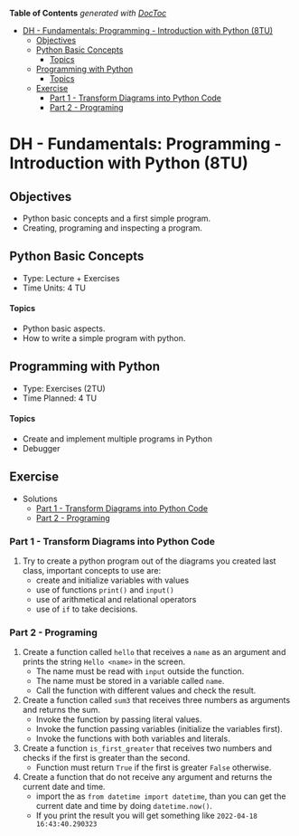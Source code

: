 <!-- START doctoc generated TOC please keep comment here to allow auto update -->
<!-- DON'T EDIT THIS SECTION, INSTEAD RE-RUN doctoc TO UPDATE -->
**Table of Contents**  *generated with [DocToc](https://github.com/thlorenz/doctoc)*

- [DH - Fundamentals: Programming - Introduction with Python (8TU)](#dh---fundamentals-programming---introduction-with-python-8tu)
  - [Objectives](#objectives)
  - [Python Basic Concepts](#python-basic-concepts)
      - [Topics](#topics)
  - [Programming with Python](#programming-with-python)
      - [Topics](#topics-1)
  - [Exercise](#exercise)
    - [Part 1 - Transform Diagrams into Python Code](#part-1---transform-diagrams-into-python-code)
    - [Part 2 - Programing](#part-2---programing)

<!-- END doctoc generated TOC please keep comment here to allow auto update -->

# DH - Fundamentals: Programming - Introduction with Python (8TU)

## Objectives

- Python basic concepts and a first simple program.
- Creating, programing and inspecting a program.

## Python Basic Concepts

- Type: Lecture + Exercises 
- Time Units: 4 TU

#### Topics

- Python basic aspects. 
- How to write a simple program with python.


## Programming with Python 

- Type: Exercises (2TU)
- Time Planned: 4 TU

#### Topics

- Create and implement multiple programs in Python
- Debugger

## Exercise

- Solutions
  - [Part 1 - Transform Diagrams into Python Code](https://github.com/mathiasbrito-dci/python-course-2022/tree/main/01%20-%20DH%20Fundamentals/011%20Day%20-%20Programming%20-%20Introduction%20to%20Programming%20with%20Python/class_examples_part1)
  - [Part 2 - Programing](https://github.com/mathiasbrito-dci/python-course-2022/tree/main/01%20-%20DH%20Fundamentals/011%20Day%20-%20Programming%20-%20Introduction%20to%20Programming%20with%20Python/class_examples_part2)

### Part 1 - Transform Diagrams into Python Code

1. Try to create a python program out of the diagrams you created last class, important concepts to use are:
   - create and initialize variables with values
   - use of functions `print()` and `input()`
   - use of arithmetical and relational operators
   - use of `if` to take decisions.
   
### Part 2 - Programing 

1. Create a function called `hello` that receives a `name` as an argument and prints the string `Hello <name>` in the screen.
   - The name must be read with `input` outside the function.
   - The name must be stored in a variable called `name`.
   - Call the function with different values and check the result.
2. Create a function called `sum3` that receives three numbers as arguments and returns the sum.
   - Invoke the function by passing literal values.
   - Invoke the function passing variables (initialize the variables first).
   - Invoke the functions with both variables and literals.
3. Create a function `is_first_greater` that receives two numbers and checks if the first is greater than the second.
   - Function must return `True` if the first is greater `False` otherwise.
4. Create a function that do not receive any argument and returns the current date and time.
   - import the as `from datetime import datetime`, than you can get the current date and time by doing
     `datetime.now()`.
   - If you print the result you will get something like `2022-04-18 16:43:40.290323`